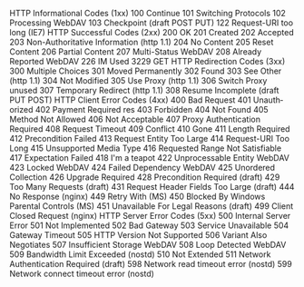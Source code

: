 HTTP Inform­ational Codes (1xx)
    100 Continue
    101 Switching Protocols
    102 Processing WebDAV
    103 Checkpoint (draft POST PUT)
    122 Reques­t-URI too long (IE7)
HTTP Successful Codes (2xx)
    200 OK
    201 Created
    202 Accepted
    203 Non-Au­tho­rit­ative Inform­ation (http 1.1)
    204 No Content
    205 Reset Content
    206 Partial Content
    207 Multi-­Status WebDAV
    208 Already Reported WebDAV
    226 IM Used 3229 GET
HTTP Redire­ction Codes (3xx)
    300 Multiple Choices
    301 Moved Perman­ently
    302 Found
    303 See Other (http 1.1)
    304 Not Modified
    305 Use Proxy (http 1.1)
    306 Switch Proxy unused
    307 Temporary Redirect (http 1.1)
    308 Resume Incomplete (draft PUT POST)
HTTP Client Error Codes (4xx)
    400 Bad Request
    401 Unauth­orized
    402 Payment Required res
    403 Forbidden
    404 Not Found
    405 Method Not Allowed
    406 Not Acceptable
    407 Proxy Authen­tic­ation Required
    408 Request Timeout
    409 Conflict
    410 Gone
    411 Length Required
    412 Precon­dition Failed
    413 Request Entity Too Large
    414 Reques­t-URI Too Long
    415 Unsupp­orted Media Type
    416 Requested Range Not Satisf­iable
    417 Expect­ation Failed
    418 I'm a teapot
    422 Unproc­essable Entity WebDAV
    423 Locked WebDAV
    424 Failed Dependency WebDAV
    425 Unordered Collection
    426 Upgrade Required
    428 Precon­dition Required (draft)
    429 Too Many Requests (draft)
    431 Request Header Fields Too Large (draft)
    444 No Response (nginx)
    449 Retry With (MS)
    450 Blocked By Windows Parental Controls (MS)
    451 Unavai­lable For Legal Reasons (draft)
    499 Client Closed Request (nginx)
HTTP Server Error Codes (5xx)
    500 Internal Server Error
    501 Not Implem­ented
    502 Bad Gateway
    503 Service Unavai­lable
    504 Gateway Timeout
    505 HTTP Version Not Supported
    506 Variant Also Negotiates
    507 Insuff­icient Storage WebDAV
    508 Loop Detected WebDAV
    509 Bandwidth Limit Exceeded (nostd)
    510 Not Extended
    511 Network Authen­tic­ation Required (draft)
    598 Network read timeout error (nostd)
    599 Network connect timeout error (nostd)
